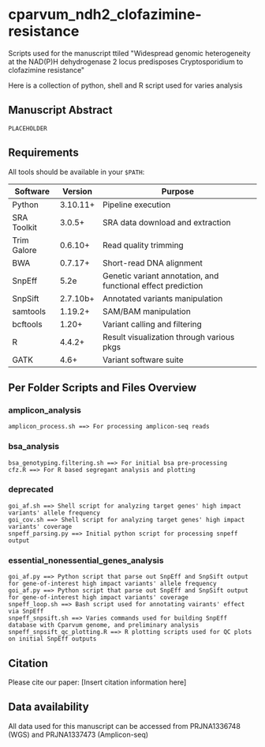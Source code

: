 
# cparvum_ndh2_clofazimine-resistance

Scripts used for the manuscript ttiled "Widespread genomic heterogeneity at the NAD(P)H dehydrogenase 2 locus predisposes Cryptosporidium to clofazimine resistance"

Here is a collection of python, shell and R script used for varies analysis

## Manuscript Abstract

```
PLACEHOLDER
```


## Requirements

All tools should be available in your `$PATH`:

| Software | Version | Purpose |
|----------|---------|---------|
| Python | 3.10.11+ | Pipeline execution |
| SRA Toolkit | 3.0.5+ | SRA data download and extraction |
| Trim Galore | 0.6.10+ | Read quality trimming |
| BWA | 0.7.17+ | Short-read DNA alignment |
| SnpEff | 5.2e | Genetic variant annotation, and functional effect prediction |
| SnpSift | 2.7.10b+ | Annotated variants manipulation |
| samtools | 1.19.2+ | SAM/BAM manipulation |
| bcftools | 1.20+ | Variant calling and filtering |
| R | 4.4.2+ | Result visualization through various pkgs |
| GATK | 4.6+ | Variant software suite |

## Per Folder Scripts and Files Overview
### amplicon_analysis
    amplicon_process.sh ==> For processing amplicon-seq reads 
### bsa_analysis
    bsa_genotyping.filtering.sh ==> For initial bsa pre-processing
    cfz.R ==> For R based segregant analysis and plotting
### deprecated
    goi_af.sh ==> Shell script for analyzing target genes' high impact variants' allele frequency
    goi_cov.sh ==> Shell script for analyzing target genes' high impact variants' coverage
    snpeff_parsing.py ==> Initial python script for processing snpeff output
### essential_nonessential_genes_analysis
    goi_af.py ==> Python script that parse out SnpEff and SnpSift output for gene-of-interest high impact variants' allele frequency
    goi_af.py ==> Python script that parse out SnpEff and SnpSift output for gene-of-interest high impact variants' coverage
    snpeff_loop.sh ==> Bash script used for annotating vairants' effect via SnpEff
    snpeff_snpsift.sh ==> Varies commands used for building SnpEff database with Cparvum genome, and preliminary analysis
    snpeff_snpsift_qc_plotting.R ==> R plotting scripts used for QC plots on initial SnpEff outputs


## Citation

Please cite our paper:
[Insert citation information here]

## Data availability
All data used for this manuscript can be accessed from PRJNA1336748 (WGS) and PRJNA1337473 (Amplicon-seq)